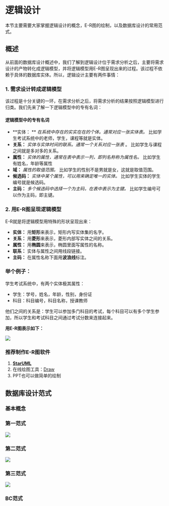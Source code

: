 # 逻辑设计

本节主要需要大家掌握逻辑设计的概念，E-R图的绘制，以及数据库设计的常用范式。



## 概述

从前面的数据库设计概述中，我们了解到逻辑设计位于需求分析之后，主要将需求设计的产物转化成逻辑模型，并将逻辑模型用E-R图呈现出来的过程。该过程不依赖于具体的数据库实体。所以，逻辑设计主要有两件事情：



### 1. 需求设计转成逻辑模型

该过程是十分关键的一环，在需求分析之后，将需求分析的结果按照逻辑模型进行归类。我们先来了解一下逻辑模型中的专有名词：

#### 逻辑模型中的专有名词

* **实体： ** *在系统中存在的实实在在的个体。通常对应一张实体表。* 比如学生考试系统中的老师，学生，课程等就是实体。
* **关系：** *实体与实体时间的联系。通常一个关系对应一张表* 。 比如学生与课程之间就是多对多的关系。
* **属性：** *实体的属性，通常在表中表示一列，即列名称称为属性名。* 比如学生有姓名，年龄等属性
* **域：** *属性的取值范围。* 比如学生的性别不是男就是女，这就是取值范围。
* **候选码：** *实体中某个属性，可以用来确定唯一的实体。* 比如学生实体的学生编号就是候选码。
* **主码：** *多个候选码中选择一个为主码，在表中表示为主键。* 比如学生编号可以作为主码，即主键。

### 2. 用E-R图呈现逻辑模型

E-R就是将逻辑模型用特殊的形状呈现出来：

* **实体：** 用**矩形**来表示，矩形内写实体集的名字。
* **关系：** 用**菱形**来表示，菱形内部写实体之间的关系。
* **属性：** 用**椭圆**来表示，椭圆里面写属性的名称。
* **联系：** 实体与属性之间用线段链接。
* **主码：** 在属性名称下面用**波浪线**标注。

### 举个例子：

学生考试系统中，有两个实体极其属性：

* 学生：学号，姓名，年龄，性别，身份证
* 科目：科目编号，科目名称，授课教师

他们之间的关系是：学生可以参加多门科目的考试，每个科目可以有多个学生参加，所以学生和考试科目之间通过考试分数来连接起来。

**用E-R图表示如下：**

![](http://ww1.sinaimg.cn/large/af4e9f79gy1g04yaqfzgdj21dg0p4gr5.jpg)

### 推荐制作E-R图软件

1. **[StarUML](http://staruml.io/download)**
2. 在线绘图工具：[Draw](https://www.draw.io/)
3. PPT也可以做简单的绘制



## 数据库设计范式

### 基本概念

### 第一范式

![](http://ww1.sinaimg.cn/large/af4e9f79ly1g02mmthzmsj21fq0u67ab.jpg)

### 第二范式

![](http://ww1.sinaimg.cn/large/af4e9f79ly1g02mobo8n1j21bs0ta7aj.jpg)

### 第三范式

![](http://ww1.sinaimg.cn/large/af4e9f79ly1g02mvthdabj21j80qujuy.jpg)

### BC范式

